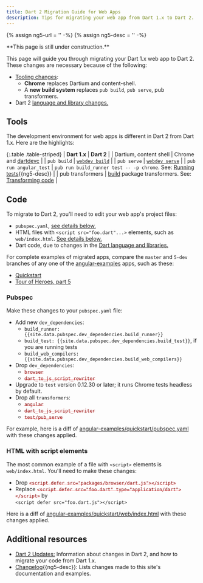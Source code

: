 ```yaml
---
title: Dart 2 Migration Guide for Web Apps
description: Tips for migrating your web app from Dart 1.x to Dart 2.
---
```

{% assign ng5-url = '' -%}
{% assign ng5-desc = '' -%}

<style>
del { color: rgba(255,0,0,.35); }
del code { color: darkred; }
</style>

<aside class="alert-warning alert" markdown="1">
  **This page is still under construction.**
</aside>

This page will guide you through migrating your Dart 1.x web app to Dart 2.
These changes are necessary because of the following:

- [Tooling changes](#tools):
  - **Chrome** replaces Dartium and content-shell.
  - A **new build system** replaces `pub build`, `pub serve`, pub transformers.
- Dart 2 [language and library changes.][dart-2]

## Tools

The development environment for web apps is different in Dart 2 from Dart 1.x.
Here are the highlights:

{:.table .table-striped}
| **Dart 1.x** | **Dart 2** |
| Dartium, content shell | Chrome and [dartdevc][] |
| `pub build` | [`webdev build`](/tools/webdev#build) |
| `pub serve` | [`webdev serve`](/tools/webdev#serve) |
| `pub run angular_test` | `pub run build_runner test -- -p chrome`. See: [Running tests][]{{ng5-desc}} |
| pub transformers | [build][] package transformers. See: [Transforming code][] |

## Code

To migrate to Dart 2, you'll need to edit your web app's project files:

- `pubspec.yaml`, [see details below.](#pubspec)
- HTML files with `<script src="foo.dart"...>` elements,
  such as `web/index.html`. [See details below.](#web-index-html)
- Dart code, due to changes in the [Dart language and libraries.][dart-2]

For complete examples of migrated apps, compare the `master` and `5-dev` branches
of any one of the [angular-examples][] apps, such as these:

- [Quickstart][angular-examples/quickstart]
- [Tour of Heroes, part 5][angular-examples/toh-5]

### Pubspec

Make these changes to your `pubspec.yaml` file:

- Add new `dev_dependencies`:
  - `build_runner: {{site.data.pubspec.dev_dependencies.build_runner}}`
  - `build_test: {{site.data.pubspec.dev_dependencies.build_test}}`, if you are running tests
  - `build_web_compilers: {{site.data.pubspec.dev_dependencies.build_web_compilers}}`
- Drop `dev_dependencies`:
  - <del>`browser`</del>
  - <del>`dart_to_js_script_rewriter`</del>
- Upgrade to `test` version 0.12.30 or later; it runs Chrome tests headless by default.
- Drop all `transformers`:
  - <del>`angular`</del>
  - <del>`dart_to_js_script_rewriter`</del>
  - <del>`test/pub_serve`</del>

For example, here is a diff of
[angular-examples/quickstart/pubspec.yaml][]
with these changes applied.

<a id="web-index-html"></a>
### HTML with script elements

The most common example of a file with `<script>` elements is `web/index.html`.
You'll need to make these changes:

- Drop <del>`<script defer src="packages/browser/dart.js"></script>`</del>
- Replace <del>`<script defer src="foo.dart" type="application/dart"></script>`</del> by<br>
  `<script defer src="foo.dart.js"></script>`

Here is a diff of
[angular-examples/quickstart/web/index.html][]
with these changes applied.

## Additional resources

- [Dart 2 Updates:][dart-2]
  Information about changes in Dart 2, and how to migrate your code from Dart 1.x.
- [Changelog][Documentation changelog]{{ng5-desc}}:
  Lists changes made to this site's documentation and examples.

[angular-examples]: https://github.com/angular-examples
[angular-examples/quickstart]: https://github.com/angular-examples/quickstart/compare/4.x...master
[angular-examples/quickstart/pubspec.yaml]: https://github.com/angular-examples/quickstart/compare/4.x...master#diff-4
[angular-examples/quickstart/web/index.html]: https://github.com/angular-examples/quickstart/compare/4.x...master#diff-6
[angular-examples/toh-5]: https://github.com/angular-examples/toh-5/compare/4.x...master
[build]: https://github.com/dart-lang/build
[dart-2]: {{site.dartlang}}/dart-2
[dartdevc]: /tools/dartdevc
[Documentation changelog]: {{ng5-url}}/changelog
[Running tests]: {{ng5-url}}/angular/guide/testing/component/running-tests
[Transforming code]: https://github.com/dart-lang/build/blob/master/docs/transforming_code.md
